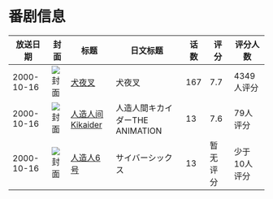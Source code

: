 # 番剧信息

|放送日期|封面|标题|日文标题|话数|评分|评分人数|
|---|---|---|---|---|---|---|
|2000-10-16|![封面](https://lain.bgm.tv/pic/cover/c/ae/ef/2784_DiZ0d.jpg)|[犬夜叉](https://bangumi.tv/subject/2784)|犬夜叉|167|7.7|4349人评分|
|2000-10-16|![封面](https://lain.bgm.tv/pic/cover/c/8f/8d/18457_Ce9sD.jpg)|[人造人间Kikaider](https://bangumi.tv/subject/18457)|人造人間キカイダーTHE ANIMATION|13|7.6|79人评分|
|2000-10-16|![封面](https://lain.bgm.tv/pic/cover/c/9f/0f/88751_E7ahG.jpg)|[人造人6号](https://bangumi.tv/subject/88751)|サイバーシックス|13|暂无评分|少于10人评分|

